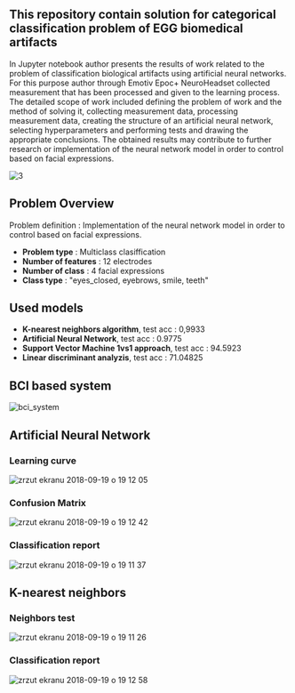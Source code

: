 ## This repository contain solution for categorical classification problem of EGG biomedical artifacts 

In Jupyter notebook author presents the results of work related to the problem of classification biological artifacts using artificial neural networks. For this purpose author through Emotiv Epoc+ NeuroHeadset collected measurement that has been processed and given to the learning process. The detailed scope of work included defining the problem of work and the method of solving it, collecting measurement data, processing measurement data, creating the structure of an artificial neural network, selecting hyperparameters and performing tests and drawing the appropriate conclusions. The obtained results may contribute to further research or implementation of the neural network model in order to control based on facial expressions. 

![3](https://user-images.githubusercontent.com/21131348/44955960-623c3e00-aebc-11e8-8e18-ad11f80edc63.png)

## Problem Overview 

Problem definition : Implementation of the neural network model in order to control based on facial expressions. 

* **Problem type** : Multiclass clasiffication
* **Number of features** : 12 electrodes
* **Number of class** : 4 facial expressions
* **Class type**  : "eyes_closed, eyebrows, smile, teeth"
 
## Used models

* **K-nearest neighbors algorithm**, test acc : 0,9933
* **Artificial Neural Network**, test acc :  0.9775
* **Support Vector Machine 1vs1 approach**, test acc : 94.5923
* **Linear discriminant analyzis**, test acc : 71.04825


## BCI based system
![bci_system](https://user-images.githubusercontent.com/21131348/45600845-af172d00-ba03-11e8-8d69-a19c1f0ad02f.png)

## Artificial Neural Network

### Learning curve
![zrzut ekranu 2018-09-19 o 19 12 05](https://user-images.githubusercontent.com/21131348/45769773-e0c90780-bc40-11e8-85d8-c1741e8532d7.png)


### Confusion Matrix 
![zrzut ekranu 2018-09-19 o 19 12 42](https://user-images.githubusercontent.com/21131348/45769849-13730000-bc41-11e8-91fb-ffcf4a8cf3ba.png)


### Classification report

![zrzut ekranu 2018-09-19 o 19 11 37](https://user-images.githubusercontent.com/21131348/45769908-42897180-bc41-11e8-8f56-a9a4893371e8.png)

## K-nearest neighbors

### Neighbors test

![zrzut ekranu 2018-09-19 o 19 11 26](https://user-images.githubusercontent.com/21131348/45769983-7ebcd200-bc41-11e8-92fd-98abd6de0a36.png)

### Classification report

![zrzut ekranu 2018-09-19 o 19 12 58](https://user-images.githubusercontent.com/21131348/45770038-95fbbf80-bc41-11e8-9ff2-4a4f74d65c17.png)

